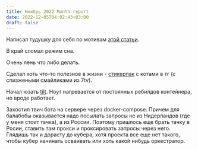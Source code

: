 ```yaml
---
title: Ноябрь 2022 Month report
date: 2022-12-05T04:02:43+03:00
draft: false
---
```


Написал тудушку для себя по мотивам [этой статьи](https://habr.com/ru/post/702668/).

В край сломал режим сна.

Очень лень что либо делать.

Сделал хоть что-то полезное в жизни - [стикерпак](https://t.me/addstickers/rprtr259) с котами в тг (с спизжеными смайликами из 7tv).

Начал юзать [tilt](tilt.dev). Ноут нагревается от постоянных ребилдов контейнера, но вроде работает.

Захостил твич бота на сервере через docker-compose. Причем для балабобы оказывается надо посылать запросы не из Нидерландов (где у меня стоит тачка), а из России. Поэтому пришлось еще брать тачку в Росии, ставить там прокси и проксировать запросы через него. Глядишь так и дорасту до кубера, хотя проекта все еще нет такого, чтобы кубер начинать осваивать или хоть какой нибудь оркестратор.
